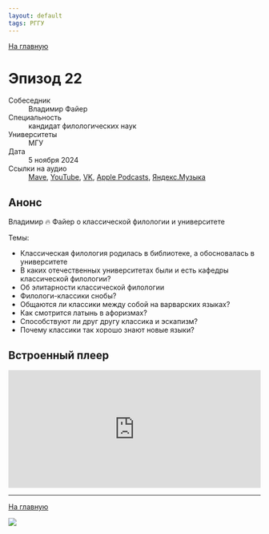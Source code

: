 ```yaml
---
layout: default
tags: РГГУ
---
```


[На главную](./)

# Эпизод 22

<dl>
<dt>Собеседник</dt>
<dd>Владимир Файер</dd>
<dt>Специальность</dt>
<dd>кандидат филологических наук</dd>
<dt>Университеты</dt>
<dd>МГУ</dd>
<dt>Дата</dt>
<dd>5 ноября 2024</dd>
<dt>Ссылки на аудио</dt>
<dd><a href="https://universitates.mave.digital/ep-23">Mave</a>, <a href="https://www.youtube.com/watch?v=v7CvfmIHtbM">YouTube</a>, <a href="https://vk.com/video-223898464_456239048">VK</a>, <a href="">Apple Podcasts</a>, <a href="">Яндекс.Музыка</a></dd>
</dl>

## Анонс

Владимир 🔥 Файер о классической филологии и университете 

Темы:
* Классическая филология родилась в библиотеке, а обосновалась в университете
* В каких отечественных университетах были и есть кафедры классической филологии?
* Об элитарности классической филологии
* Филологи-классики снобы?
* Общаются ли классики между собой на варварских языках?
* Как смотрится латынь в афоризмах? 
* Способствуют ли друг другу классика и эскапизм?
* Почему классики так хорошо знают новые языки?

## Встроенный плеер

<iframe src="https://player.mave.digital?podcast=universitates&episode=23&color=rgb(245,215,95)&mute=1&date=1&download=1" style="width: 100%" height="235" scrolling="no" frameborder="no"></iframe>


-----

[На главную](./)

![](./logo.png)
